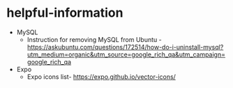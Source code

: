 # helpful-information

- MySQL
  - Instruction for removing MySQL from Ubuntu - https://askubuntu.com/questions/172514/how-do-i-uninstall-mysql?utm_medium=organic&utm_source=google_rich_qa&utm_campaign=google_rich_qa
- Expo
  - Expo icons list- https://expo.github.io/vector-icons/
